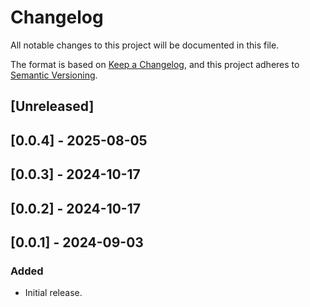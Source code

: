 # Changelog

All notable changes to this project will be documented in this file.

The format is based on [Keep a Changelog](https://keepachangelog.com/en/1.0.0/),
and this project adheres to [Semantic Versioning](https://semver.org/spec/v2.0.0.html).

## [Unreleased]

## [0.0.4] - 2025-08-05

## [0.0.3] - 2024-10-17

## [0.0.2] - 2024-10-17

## [0.0.1] - 2024-09-03

### Added
- Initial release.